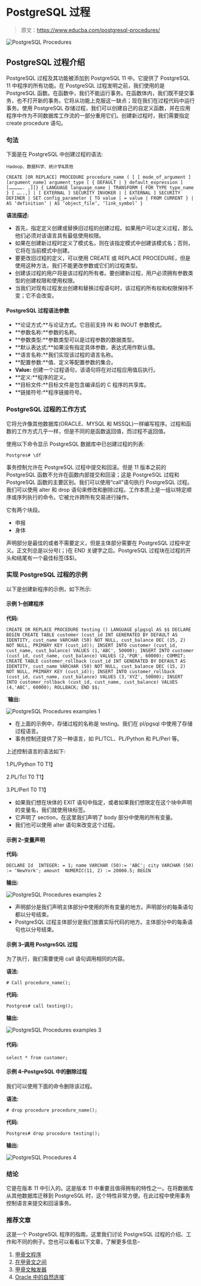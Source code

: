 # PostgreSQL 过程

> 原文：<https://www.educba.com/postgresql-procedures/>

![PostgreSQL Procedures](img/fddbc6edee1fb830796c35235906c4ba.png)



## PostgreSQL 过程介绍

PostgreSQL 过程及其功能被添加到 PostgreSQL 11 中。它提供了 PostgreSQL 11 中程序的所有功能。在 PostgreSQL 过程发明之前，我们使用的是 PostgreSQL 函数。在函数中，我们不能运行事务。在函数体内，我们既不提交事务，也不打开新的事务。它将从功能上克服这一缺点；现在我们在过程代码中运行事务。使用 PostgreSQL 存储过程，我们可以创建自己的自定义函数，并在应用程序中作为不同数据库工作流的一部分重用它们。创建新过程时，我们需要指定 create procedure 语句。

### 句法

下面是在 PostgreSQL 中创建过程的语法:

<small>Hadoop、数据科学、统计学&其他</small>

`CREATE [OR REPLACE] PROCEDURE procedure_name
( [ [ mode_of_argument ] [argument_name] argument_type [ { DEFAULT | } default_expression ] [……………. ,]]}
{ LANGUAGE language_name | TRANSFORM { FOR TYPE type_name } [ …..,] | [ EXTERNAL ] SECURITY INVOKER | [ EXTERNAL ] SECURITY DEFINER
| SET config_parameter { TO value | = value | FROM CURRENT } | AS ‘definition’
| AS ‘object_file’, ‘link_symbol’
}`

**语法描述:**

*   首先，指定定义创建或替换旧过程的创建过程。如果用户可以定义过程，那么他们必须对该语言具有最低使用权限。
*   如果在创建新过程时定义了模式名，则在该指定模式中创建该模式名；否则，它将在当前模式中创建。
*   要更改旧过程的定义，可以使用 CREATE 或 REPLACE PROCEDURE，但是使用这种方法，我们不能更改参数或它们的过程类型。
*   创建该过程的用户将是该过程的所有者。要创建新过程，用户必须拥有参数类型的创建权限和使用权限。
*   当我们对现有过程发出创建和替换过程语句时，该过程的所有权和权限保持不变；它不会改变。

#### PostgreSQL 过程语法参数

*   **论证方式:**与论证方式。它目前支持 IN 和 INOUT 参数模式。
*   **参数名称:**参数的名称。
*   **参数类型:**参数类型可以是过程参数的数据类型。
*   **默认表达式:**如果没有指定具体参数，表达式用作默认值。
*   **语言名称:**我们实现该过程的语言名称。
*   **配置参数:**值、定义等配置参数的集合。
*   **Value:** 创建一个过程语句，该语句将在对过程应用值后执行。
*   **定义:**程序的定义。
*   **目标文件:**目标文件是包含编译后的 C 程序的共享库。
*   **链接符号:**程序链接符号。

### PostgreSQL 过程的工作方式

它将允许像其他数据库(ORACLE、MYSQL 和 MSSQL)一样编写程序。过程和函数的工作方式几乎一样，但是不同的是函数返回值，而过程不返回值。

使用以下命令显示 PostgreSQL 数据库中已创建过程的列表:

`Postgres# \df`

事务控制允许在 PostgreSQL 过程中提交和回滚。但是 11 版本之前的 PostgreSQL 函数不允许在函数内部提交和回滚；这是 PostgreSQL 过程和 PostgreSQL 函数的主要区别。我们可以使用“call”语句执行 PostgreSQL 过程。我们可以使用 alter 和 drop 语句来修改和删除过程。工作本质上是一组以特定顺序或序列执行的命令。它被允许跨所有交易进行操作。

它有两个块段。

*   申报
*   身体

声明部分是最佳的或者不需要定义，但是主体部分需要在 PostgreSQL 过程中定义。正文列总是以分号(；)在 END 关键字之后。PostgreSQL 过程块在过程的开头和结尾有一个最佳标签($$)。

### 实现 PostgreSQL 过程的示例

以下是创建新程序的示例，如下所示:

#### 示例 1–创建程序

**代码:**

`CREATE OR REPLACE PROCEDURE testing ()
LANGUAGE plpgsql
AS $$
DECLARE
BEGIN
CREATE TABLE customer (cust_id INT GENERATED BY DEFAULT AS IDENTITY, cust_name VARCHAR (50) NOT NULL, cust_balance DEC (15, 2) NOT NULL, PRIMARY KEY (cust_id));
INSERT INTO customer (cust_id, cust_name, cust_balance) VALUES (1,'ABC', 50000);
INSERT INTO customer (cust_id, cust_name, cust_balance) VALUES (2,'PQR', 60000);
COMMIT;
CREATE TABLE customer_rollback (cust_id INT GENERATED BY DEFAULT AS IDENTITY, cust_name VARCHAR (50) NOT NULL, cust_balance DEC (15, 2) NOT NULL, PRIMARY KEY (cust_id));
INSERT INTO customer_rollback (cust_id, cust_name, cust_balance) VALUES (3,'XYZ', 50000);
INSERT INTO customer_rollback (cust_id, cust_name, cust_balance) VALUES (4,'ABC', 60000);
ROLLBACK;
END $$;`

 `**输出:**

![PostgreSQL Procedures examples 1](img/6d012de874e21849b6f836307964d4ea.png)



*   在上面的示例中，存储过程的名称是 testing。我们在 pl/pgsql 中使用了存储过程语言。
*   事务控制还提供了另一种语言，如 PL/TCL、PL/Python 和 PL/Perl 等。

上述控制语言的语法如下:

1.PL/Python
T0
T1】

2.PL/Tcl
T0
T1】

3.PL/Perl
T0
T1】

*   如果我们想在块体的 EXIT 语句中指定，或者如果我们想限定在这个块中声明的变量名，我们就使用块标签。
*   它声明了 section，在这里我们声明了 body 部分中使用的所有变量。
*   我们也可以使用 alter 语句来改变这个过程。

#### 示例 2–变量声明

**代码:**

`DECLARE
Id  INTEGER: = 1;
name VARCHAR (50):= 'ABC';
city VARCHAR (50) := 'NewYork';
amount  NUMERIC(11, 2) := 20000.5;
BEGIN`

**输出:**

![PostgreSQL Procedures examples 2](img/ee683ce036cb8435b6c2a6dbca4bcbae.png)



*   声明部分是我们声明主体部分中使用的所有变量的地方。声明部分的每条语句都以分号结束。
*   PostgreSQL 过程主体部分是我们放置实际代码的地方。主体部分中的每条语句也以分号结束。

#### 示例 3–调用 PostgreSQL 过程

为了执行，我们需要使用 call 语句调用相同的内容。

**语法:**

`# Call procedure_name();`

**代码:**

`Postgres# call testing();`

**输出:**

![PostgreSQL Procedures examples 3](img/ed2b9a9edf48c893221422a46abf212d.png)



#### 代码:

`select * from customer;`

#### 示例 4–PostgreSQL 中的删除过程

我们可以使用下面的命令删除该过程。

**语法:**

`# drop procedure procedure_name();`

**代码:**

`Postgres# drop procedure testing();`

**输出:**

![PostgreSQL Procedures 4](img/8e905a20f7bfe67d9dc95341ec69a3fe.png)



### 结论

它是在版本 11 中引入的。这是版本 11 中重要且值得拥有的特性之一。在将数据库从其他数据库迁移到 PostgreSQL 时，这个特性非常方便。在此过程中使用事务控制语言来提交和回滚事务。

### 推荐文章

这是一个 PostgreSQL 程序的指南。这里我们讨论 PostgreSQL 过程的介绍、工作和不同的例子。您也可以看看以下文章，了解更多信息–

1.  [甲骨文程序](https://www.educba.com/oracle-procedures/)
2.  [在甲骨文之间](https://www.educba.com/between-in-oracle/)
3.  [甲骨文触发器](https://www.educba.com/oracle-triggers/)
4.  [Oracle 中的自然连接](https://www.educba.com/natural-join-in-oracle/)`